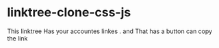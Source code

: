 # linktree-clone-css-js

This linktree Has your accountes linkes .
and That has a button can copy the link
